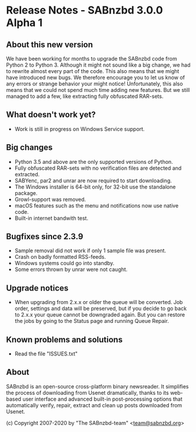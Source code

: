 Release Notes - SABnzbd 3.0.0 Alpha 1
=========================================================

## About this new version
We have been working for months to upgrade the SABnzbd code from Python 2 to Python 3.
Although it might not sound like a big change, we had to rewrite almost every part of
the code. This also means that we might have introduced new bugs. We therefore encourage
you to let us know of any errors or strange behavior your might notice!
Unfortunately, this also means that we could not spend much time adding new features.
But we still managed to add a few, like extracting fully obfuscated RAR-sets.

## What doesn't work yet?
- Work is still in progress on Windows Service support.

## Big changes
- Python 3.5 and above are the only supported versions of Python.
- Fully obfuscated RAR-sets with no verification files are detected and extracted.
- SABYenc, par2 and unrar are now required to start downloading.
- The Windows installer is 64-bit only, for 32-bit use the standalone package.
- Growl-support was removed.
- macOS features such as the menu and notifications now use native code.
- Built-in internet bandwith test.

## Bugfixes since 2.3.9
- Sample removal did not work if only 1 sample file was present.
- Crash on badly formatted RSS-feeds.
- Windows systems could go into standby.
- Some errors thrown by unrar were not caught.

## Upgrade notices
- When upgrading from 2.x.x or older the queue will be converted. Job order,
  settings and data will be preserved, but if you decide to go back to 2.x.x
  your queue cannot be downgraded again. But you can restore the jobs by going
  to the Status page and running Queue Repair.

## Known problems and solutions
- Read the file "ISSUES.txt"

## About
  SABnzbd is an open-source cross-platform binary newsreader.
  It simplifies the process of downloading from Usenet dramatically, thanks
  to its web-based user interface and advanced built-in post-processing options
  that automatically verify, repair, extract and clean up posts downloaded
  from Usenet.

  (c) Copyright 2007-2020 by "The SABnzbd-team" \<team@sabnzbd.org\>
